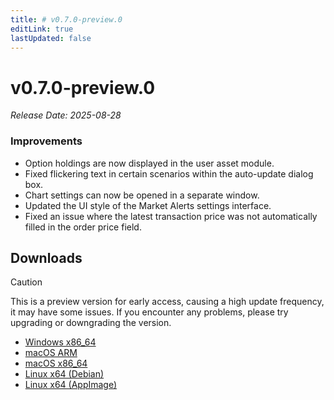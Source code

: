 ```yaml
---
title: # v0.7.0-preview.0
editLink: true
lastUpdated: false
---
```


# v0.7.0-preview.0  <Badge type="warning" text="preview" />

_Release Date: 2025-08-28_

### Improvements

- Option holdings are now displayed in the user asset module.
- Fixed flickering text in certain scenarios within the auto-update dialog box.
- Chart settings can now be opened in a separate window.
- Updated the UI style of the Market Alerts settings interface.
- Fixed an issue where the latest transaction price was not automatically filled in the order price field.

## Downloads


> [!CAUTION]
> This is a preview version for early access, causing a high update frequency, it may have some issues. If you encounter any problems, please try upgrading or downgrading the version.


- [Windows x86_64](https://assets.lbkrs.com/github/release/longbridge-desktop/preview/longbridge-v0.7.0-preview.0-windows-x86_64.exe)
- [macOS ARM](https://assets.lbkrs.com/github/release/longbridge-desktop/preview/longbridge-v0.7.0-preview.0-macos-aarch64.dmg)
- [macOS x86_64](https://assets.lbkrs.com/github/release/longbridge-desktop/preview/longbridge-v0.7.0-preview.0-macos-x86_64.dmg)
- [Linux x64 (Debian)](https://assets.lbkrs.com/github/release/longbridge-desktop/preview/longbridge-v0.7.0-preview.0-linux-x86_64.deb)
- [Linux x64 (AppImage)](https://assets.lbkrs.com/github/release/longbridge-desktop/preview/longbridge-v0.7.0-preview.0-linux-x86_64.AppImage)